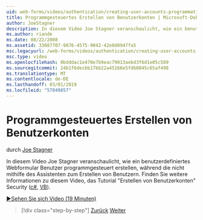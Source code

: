 ```yaml
---
uid: web-forms/videos/authentication/creating-user-accounts-programmatically
title: Programmgesteuertes Erstellen von Benutzerkonten | Microsoft-Dokumentation
author: JoeStagner
description: In diesem Video Joe Stagner veranschaulicht, wie ein benutzerdefiniertes Webformular Benutzer programmgesteuert erstellen, während die nicht mithilfe des Assistenten zum Erstellen von Benutzern. Für zusätzliche ich...
ms.author: riande
ms.date: 08/22/2008
ms.assetid: 33087707-9876-4575-9042-42e0d0947fa5
msc.legacyurl: /web-forms/videos/authentication/creating-user-accounts-programmatically
msc.type: video
ms.openlocfilehash: 0bdddac1e470e7b9eac79013aebd3f6d1e05c589
ms.sourcegitcommit: 24b1f6decbb17bb22a45166e5fdb0845c65af498
ms.translationtype: MT
ms.contentlocale: de-DE
ms.lasthandoff: 03/01/2019
ms.locfileid: "57049857"
---
```

<a name="creating-user-accounts-programmatically"></a>Programmgesteuertes Erstellen von Benutzerkonten
====================
durch [Joe Stagner](https://github.com/JoeStagner)

In diesem Video Joe Stagner veranschaulicht, wie ein benutzerdefiniertes Webformular Benutzer programmgesteuert erstellen, während die nicht mithilfe des Assistenten zum Erstellen von Benutzern. Finden Sie weitere Informationen zu diesem Video, das Tutorial "Erstellen von Benutzerkonten" Security ([c#](../../overview/older-versions-security/membership/creating-user-accounts-cs.md), [VB](../../overview/older-versions-security/membership/creating-user-accounts-vb.md)).

[&#9654;Sehen Sie sich Video (19 Minuten)](https://channel9.msdn.com/Blogs/ASP-NET-Site-Videos/creating-user-accounts-programmatically)

> [!div class="step-by-step"]
> [Zurück](creating-user-accounts-with-the-create-user-wizard.md)
> [Weiter](validating-users-manually.md)
